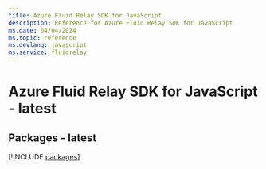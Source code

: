 ```yaml
---
title: Azure Fluid Relay SDK for JavaScript
description: Reference for Azure Fluid Relay SDK for JavaScript
ms.date: 04/04/2024
ms.topic: reference
ms.devlang: javascript
ms.service: fluidrelay
---
```

# Azure Fluid Relay SDK for JavaScript - latest
## Packages - latest
[!INCLUDE [packages](fluid-relay-index.md)]